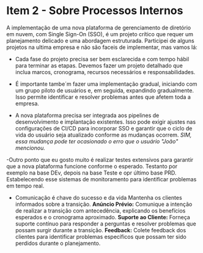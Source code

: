 # Item 2 - Sobre Processos Internos

A implementação de uma nova plataforma de gerenciamento de diretório em nuvem, com Single Sign-On (SSO), é um projeto crítico que requer um planejamento delicado e uma abordagem estruturada. Participei de alguns projetos na ultima empresa e não são faceis de implementar, mas vamos lá:

- Cada fase do projeto precisa ser bem esclarecida e com tempo hábil para terminar as etapas. Devemos fazer um projeto detalhado que inclua marcos, cronograma, recursos necessários e responsabilidades. 

- É importante tambe´m fazer uma implementação gradual, iniciando com um grupo piloto de usuários e, em seguida, expandindo gradualmente. Isso permite identificar e resolver problemas antes que afetem toda a empresa.

- A nova plataforma precisa ser integrada aos pipelines de desenvolvimento e implantação existentes. Isso pode exigir ajustes nas configurações de CI/CD para incorporar SSO e garantir que o ciclo de vida do usuário seja atualizado conforme as mudanças ocorrem.
*SIM, essa mudança pode ter ocasionado o erro que o usuário "João" mencionou.*

-Outro ponto que eu gosto muito é realizar testes extensivos para garantir que a nova plataforma funcione conforme o esperado. Testanto por exemplo na base DEv, depois na base Teste e opr último base PRD.
Estabelecendo esse sistemas de monitoramento para identificar problemas em tempo real.
- Comunicação é chave do sucesso e da vida
Mantenha os clientes informados sobre a transição.
    **Anúncio Prévio:** Comunique a intenção de realizar a transição com antecedência, explicando os benefícios esperados e o cronograma aproximado.
    **Suporte ao Cliente:** Forneça suporte contínuo para responder a perguntas e resolver problemas que possam surgir durante a transição.
    **Feedback:** Colete feedback dos clientes para identificar problemas específicos que possam ter sido perdidos durante o planejamento.

